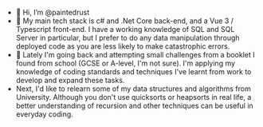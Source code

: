 - 👋 Hi, I’m @paintedrust
- 👀 My main tech stack is c# and .Net Core back-end, and a Vue 3 / Typescript front-end. I have a working knowledge of SQL and SQL Server in particular, but I prefer to do any data manipulation through deployed code as you are less likely to make catastrophic errors. 
- 🌱 Lately I'm going back and attempting small challenges from a booklet I found from school (GCSE or A-level, I'm not sure). I'm applying my knowledge of coding standards and techniques I've learnt from work to develop and expand these tasks.
- Next, I'd like to relearn some of my data structures and algorithms from University. Although you don't use quicksorts or heapsorts in real life, a better understanding of recursion and other techniques can be useful in everyday coding.
